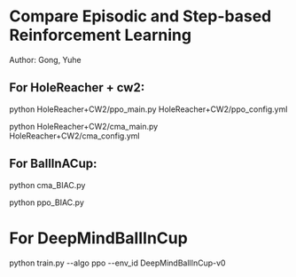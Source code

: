 # Compare Episodic and Step-based Reinforcement Learning

Author: Gong, Yuhe



## For HoleReacher + cw2:

python HoleReacher+CW2/ppo_main.py HoleReacher+CW2/ppo_config.yml

python HoleReacher+CW2/cma_main.py HoleReacher+CW2/cma_config.yml



## For BallInACup:

python cma_BIAC.py

python ppo_BIAC.py

# For DeepMindBallInCup
python train.py --algo ppo --env_id DeepMindBallInCup-v0
